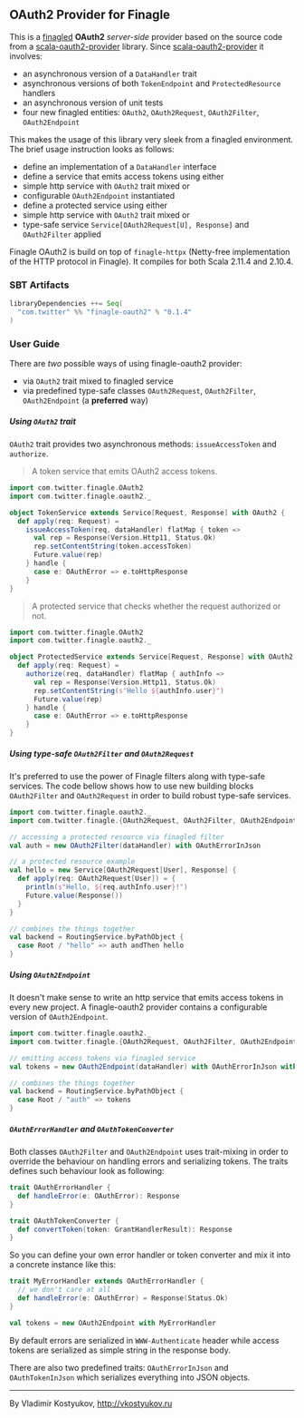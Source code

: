 OAuth2 Provider for Finagle
---------------------------------------

This is a [finagled](https://github.com/twitter/finagle) **OAuth2** _server-side_ provider based on the source code from 
a [scala-oauth2-provider](https://github.com/nulab/scala-oauth2-provider) library. 
Since [scala-oauth2-provider](https://github.com/nulab/scala-oauth2-provider) it involves: 

 - an asynchronous version of a `DataHandler` trait
 - asynchronous versions of both `TokenEndpoint` and `ProtectedResource` handlers
 - an asynchronous version of unit tests
 - four new finagled entities: `OAuth2`, `OAuth2Request`, `OAuth2Filter`, `OAuth2Endpoint`

This makes the usage of this library very sleek from a finagled environment. The brief usage instruction looks as follows:

 - define an implementation of a `DataHandler` interface
 - define a service that emits access tokens using either
  - simple http service with `OAuth2` trait mixed or
  - configurable `OAuth2Endpoint` instantiated
 - define a protected service using either
  - simple http service with `OAuth2` trait mixed or
  - type-safe service `Service[OAuth2Request[U], Response]` and `OAuth2Filter` applied

Finagle OAuth2 is build on top of `finagle-httpx` (Netty-free implementation of the HTTP protocol in Finagle). 
It compiles for both Scala 2.11.4 and 2.10.4.

### SBT Artifacts
```scala
libraryDependencies ++= Seq(
  "com.twitter" %% "finagle-oauth2" % "0.1.4"
)
```

### User Guide

There are _two_ possible ways of using finagle-oauth2 provider:
- via `OAuth2` trait mixed to finagled service
- via predefined type-safe classes `OAuth2Request`, `OAuth2Filter`, `OAuth2Endpoint` (a **preferred** way)

##### Using `OAuth2` trait

`OAuth2` trait provides two asynchronous methods: `issueAccessToken` and `authorize`. 

> A token service that emits OAuth2 access tokens.

```scala
import com.twitter.finagle.OAuth2
import com.twitter.finagle.oauth2._

object TokenService extends Service[Request, Response] with OAuth2 {
  def apply(req: Request) = 
    issueAccessToken(req, dataHandler) flatMap { token =>
      val rep = Response(Version.Http11, Status.Ok)
      rep.setContentString(token.accessToken)
      Future.value(rep)
    } handle {
      case e: OAuthError => e.toHttpResponse
    }
}
```

> A protected service that checks whether the request authorized or not.

```scala
import com.twitter.finagle.OAuth2
import com.twitter.finagle.oauth2._

object ProtectedService extends Service[Request, Response] with OAuth2 {
  def apply(req: Request) =
    authorize(req, dataHandler) flatMap { authInfo =>
      val rep = Response(Version.Http11, Status.Ok)
      rep.setContentString(s"Hello ${authInfo.user}")
      Future.value(rep)
    } handle {
      case e: OAuthError => e.toHttpResponse
    }
}
```

##### Using type-safe `OAuth2Filter` and `OAuth2Request`

It's preferred to use the power of Finagle filters along with type-safe services. 
The code bellow shows how to use new building blocks `OAuth2Filter` and `OAuth2Request` 
in order to build robust type-safe services.

```scala
import com.twitter.finagle.oauth2._
import com.twitter.finagle.{OAuth2Request, OAuth2Filter, OAuth2Endpoint}

// accessing a protected resource via finagled filter
val auth = new OAuth2Filter(dataHandler) with OAuthErrorInJson

// a protected resource example
val hello = new Service[OAuth2Request[User], Response] {
  def apply(req: OAuth2Request[User]) = {
    println(s"Hello, ${req.authInfo.user}!")
    Future.value(Response())
  }
}

// combines the things together
val backend = RoutingService.byPathObject {
  case Root / "hello" => auth andThen hello
}
```

##### Using `OAuth2Endpoint`

It doesn't make sense to write an http service that emits access tokens in every new project. 
A finagle-oauth2 provider contains a configurable version of `OAuth2Endpoint`.

```scala
import com.twitter.finagle.oauth2._
import com.twitter.finagle.{OAuth2Request, OAuth2Filter, OAuth2Endpoint}

// emitting access tokens via finagled service
val tokens = new OAuth2Endpoint(dataHandler) with OAuthErrorInJson with OAuthTokenInJson

// combines the things together
val backend = RoutingService.byPathObject {
  case Root / "auth" => tokens
}
```

##### `OAuthErrorHandler` and `OAuthTokenConverter`
Both classes `OAuth2Filter` and `OAuth2Endpoint` uses trait-mixing in order to override the behaviour on handling errors and serializing tokens. 
The traits defines such behaviour look as following:

```scala
trait OAuthErrorHandler {
  def handleError(e: OAuthError): Response
}

trait OAuthTokenConverter {
  def convertToken(token: GrantHandlerResult): Response
}
```

So you can define your own error handler or token converter and mix it into a concrete instance like this:

```scala
trait MyErrorHandler extends OAuthErrorHandler {
  // we don't care at all
  def handleError(e: OAuthError) = Response(Status.Ok)
}

val tokens = new OAuth2Endpoint with MyErrorHandler
```

By default errors are serialized in `WWW-Authenticate` header while access tokens are serialized as simple string in 
the response body.

There are also two predefined traits: `OAuthErrorInJson` and `OAuthTokenInJson` which serializes everything into JSON objects.

----
By Vladimir Kostyukov, http://vkostyukov.ru

